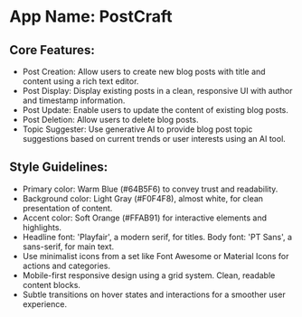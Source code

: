 # **App Name**: PostCraft

## Core Features:

- Post Creation: Allow users to create new blog posts with title and content using a rich text editor.
- Post Display: Display existing posts in a clean, responsive UI with author and timestamp information.
- Post Update: Enable users to update the content of existing blog posts.
- Post Deletion: Allow users to delete blog posts.
- Topic Suggester: Use generative AI to provide blog post topic suggestions based on current trends or user interests using an AI tool.

## Style Guidelines:

- Primary color: Warm Blue (#64B5F6) to convey trust and readability.
- Background color: Light Gray (#F0F4F8), almost white, for clean presentation of content.
- Accent color: Soft Orange (#FFAB91) for interactive elements and highlights.
- Headline font: 'Playfair', a modern serif, for titles. Body font: 'PT Sans', a sans-serif, for main text.
- Use minimalist icons from a set like Font Awesome or Material Icons for actions and categories.
- Mobile-first responsive design using a grid system. Clean, readable content blocks.
- Subtle transitions on hover states and interactions for a smoother user experience.
